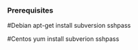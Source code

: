 ### Prerequisites

#Debian
apt-get install subversion sshpass

#Centos 
yum install subverion sshpass 